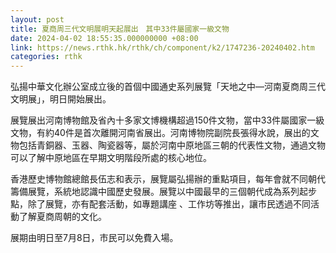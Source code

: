 ```yaml
---
layout: post
title: 夏商周三代文明展明天起展出　其中33件屬國家一級文物
date: 2024-04-02 18:55:35.000000000 +08:00
link: https://news.rthk.hk/rthk/ch/component/k2/1747236-20240402.htm
categories: rthk
---
```


弘揚中華文化辦公室成立後的首個中國通史系列展覽「天地之中—河南夏商周三代文明展」，明日開始展出。

展覽展出河南博物館及省內十多家文博機構超過150件文物，當中33件屬國家一級文物，有約40件是首次離開河南省展出。河南博物院副院長張得水說，展出的文物包括青銅器、玉器、陶瓷器等，屬於河南中原地區三朝的代表性文物，通過文物可以了解中原地區在早期文明階段所處的核心地位。

香港歷史博物館總館長伍志和表示，展覽屬弘揚辦的重點項目，每年會就不同朝代籌備展覽，系統地認識中國歷史發展。展覽以中國最早的三個朝代成為系列起步點，除了展覽，亦有配套活動，如專題講座 、工作坊等推出，讓市民透過不同活動了解夏商周朝的文化。

展期由明日至7月8日，市民可以免費入場。
